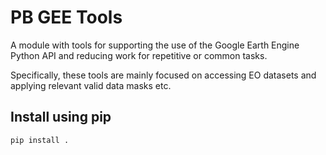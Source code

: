 # PB GEE Tools

A module with tools for supporting the use of the Google Earth Engine Python API and reducing work for repetitive or common tasks.

Specifically, these tools are mainly focused on accessing EO datasets and applying relevant valid data masks etc. 

## Install using pip

`pip install .`
